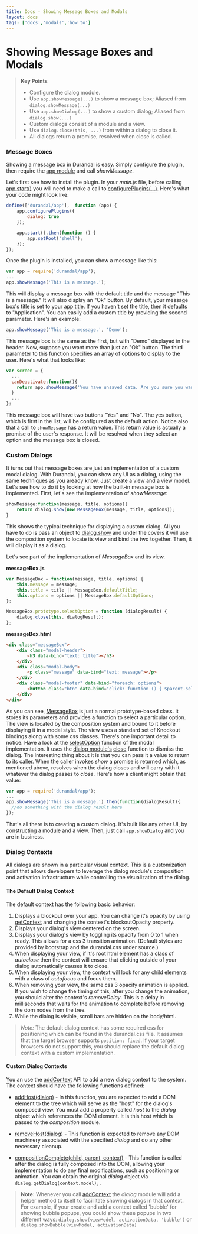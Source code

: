 ```yaml
---
title: Docs - Showing Message Boxes and Modals
layout: docs
tags: ['docs','modals','how to']
---
```

# Showing Message Boxes and Modals
#### 

<blockquote>
  <strong>Key Points</strong>
  <ul>
    <li>Configure the dialog module.</li>
    <li>
      Use <code>app.showMessage(...)</code> to show a message box; Aliased from <code>dialog.showMessage(...)</code>
    </li>
    <li>
      Use <code>app.showDialog(...)</code> to show a custom dialog; Aliased from <code>dialog.show(...)</code>
    </li>
    <li>
      Custom dialogs consist of a module and a view.
    </li>
    <li>
      Use <code>dialog.close(this, ...)</code> from within a dialog to close it.
    </li>
    <li>
      All dialogs return a promise, resolved when close is called.
    </li>
  </ul>
</blockquote>

### Message Boxes

Showing a message box in Durandal is easy. Simply configure the plugin, then require the [app module](/documentation/api#module/app) and call _showMessage_. 

Let's first see how to install the plugin. In your _main.js_ file, before calling [app.start()](/documentation/api#module/app/method/start) you will need to make a call to [configurePlugins(...)](/documentation/api#module/app/method/configurePlugins). Here's what your code might look like:

```javascript
define(['durandal/app'],  function (app) {
    app.configurePlugins({
        dialog: true
    });

    app.start().then(function () {
        app.setRoot('shell');
    });
});
```

Once the plugin is installed, you can show a message like this:

```javascript
var app = require('durandal/app');
...
app.showMessage('This is a message.');
```

This will display a message box with the default title and the message "This is a message." It will also display an "Ok" button.
By default, your message box's title is set to your [app.title](/documentation/api#module/app/property/title). If you haven't set the title, then it defaults to "Application".
You can easily add a custom title by providing the second parameter. Here's an example:

```javascript
app.showMessage('This is a message.', 'Demo');
```

This message box is the same as the first, but with "Demo" displayed in the header. Now, suppose you want more than just an "Ok" button. 
The third parameter to this function specifies an array of options to display to the user. Here's what that looks like:

```javascript
var screen = {
  ...
  canDeactivate:function(){
    return app.showMessage('You have unsaved data. Are you sure you want to close?', 'Unsaved Data', ['Yes', 'No']);
  }
  ...
};
```

This message box will have two buttons "Yes" and "No". The yes button, which is first in the list, will be configured as the default action.
Notice also that a call to `showMessage` has a return value. This return value is actually a promise of the user's response. 
It will be resolved when they select an option and the message box is closed.

### Custom Dialogs

It turns out that message boxes are just an implementation of a custom modal dialog.
With Durandal, you can show any UI as a dialog, using the same techniques as you aready know. Just create a view and a view model.
Let's see how to do it by looking at how the built-in message box is implemented. 
First, let's see the implementation of _showMessage_:

```javascript
showMessage:function(message, title, options){
    return dialog.show(new MessageBox(message, title, options));
}
```

This shows the typical technique for displaying a custom dialog. All you have to do is pass an object to [dialog.show](/documentation/api#module/dialog/method/show) and under the covers it will use the composition system to locate its view and bind the two together. Then, it will display it as a dialog.

Let's see part of the implementation of _MessageBox_ and its view.

**messageBox.js**
```javascript
var MessageBox = function(message, title, options) {
    this.message = message;
    this.title = title || MessageBox.defaultTitle;
    this.options = options || MessageBox.defaultOptions;
};

MessageBox.prototype.selectOption = function (dialogResult) {
    dialog.close(this, dialogResult);
};
```
**messageBox.html**
```html
<div class="messageBox">
    <div class="modal-header">
        <h3 data-bind="text: title"></h3>
    </div>
    <div class="modal-body">
        <p class="message" data-bind="text: message"></p>
    </div>
    <div class="modal-footer" data-bind="foreach: options">
        <button class="btn" data-bind="click: function () { $parent.selectOption($data); }, text: $data, css: { 'btn-primary': $index() == 0, autofocus: $index() == 0 }"></button>
    </div>
</div>
```

As you can see, [MessageBox](/documentation/api#module/dialog/class/MessageBox) is just a normal prototype-based class. It stores its parameters and provides a function to select a particular option.
The view is located by the composition system and bound to it before displaying it in a modal style. The view uses a standard set of Knockout bindings along with some css classes.
There's one important detail to notice. Have a look at the [selectOption](/documentation/api#class/MessageBox/method/selectOption) function of the modal implementation.
It uses the [dialog module's](/documentation/api#module/dialog) [close](/documentation/api#module/dialog/method/close) function to dismiss the dialog. The interesting thing about it is that you can pass it a value to return to its caller.
When the caller invokes _show_ a promise is returned which, as mentioned above, resolves when the dialog closes and will carry with it whatever the dialog passes to _close_.
Here's how a client might obtain that value:

```javascript
var app = require('durandal/app');
...
app.showMessage('This is a message.').then(function(dialogResult){
  //do something with the dialog result here
});
```

That's all there is to creating a custom dialog. It's built like any other UI, by constructing a module and a view. Then, just call `app.showDialog` and you are in business.

### Dialog Contexts

All dialogs are shown in a particular visual context. This is a customization point that allows developers to leverage the dialog module's composition and activation infrastructure while controlling the visualization of the dialog.

#### The Default Dialog Context

The default context has the following basic behavior:

1. Displays a blockout over your app. You can change it's opacity by using [getContext](/documentation/api#module/dialog/method/getContext) and changing the context's blockoutOpacity property.
2. Displays your dialog's view centered on the screen.
3. Displays your dialog's view by toggling its opacity from 0 to 1 when ready. This allows for a css 3 transition animation. (Default styles are provided by bootstrap and the durandal.css under source.)
4. When displaying your view, if it's root html element has a class of _autoclose_ then the context will ensure that clicking outside of your dialog automatically causes it to close.
5. When displaying your view, the context will look for any child elements with a class of _autofocus_ and focus them.
6. When removing your view, the same css 3 opacity animation is applied. If you wish to change the timing of this, after you change the animation, you should alter the context's _removeDelay_. This is a delay in milliseconds that waits for the animation to complete before removing the dom nodes from the tree.
7. While the dialog is visible, scroll bars are hidden on the body/html.

>*Note:* The default dialog context has some required css for positioning which can be found in the durandal.css file. It assumes that the target browser supports `position: fixed`. If your target browsers do not support this, you should replace the default dialog context with a custom implementation.

#### Custom Dialog Contexts

You an use the [addContext](/documentation/api#module/dialog/method/addContext) API to add a new dialog context to the system. The context should have the following functions defined:

* [addHost(dialog)](/documentation/api#class/DialogContext/method/addHost) - In this function, you are expected to add a DOM element to the tree which will serve as the "host" for the dialog's composed view. You must add a property called _host_ to the _dialog_ object which references the DOM element. It is this host which is passed to the _composition_ module.

* [removeHost(dialog)](/documentation/api#class/DialogContext/method/removeHost) - This function is expected to remove any DOM machinery associated with the specified _dialog_ and do any other necessary cleanup.

* [compositionComplete(child, parent, context)](/documentation/api#class/DialogContext/method/compositionComplete) - This function is called after the dialog is fully composed into the DOM, allowing your implementation to do any final modifications, such as positioning or animation. You can obtain the original _dialog_ object via `dialog.getDialog(context.model);`.

> **Note:** Whenever you call [addContext](/documentation/api#module/dialog/method/addContext) the _dialog_ module will add a helper method to itself to facillitate showing dialogs in that context. For example, if your create and add a context called 'bubble' for showing bubble popups, you could show these popups in two different ways: `dialog.show(viewModel, activationData, 'bubble')` or `dialog.showBubble(viewModel, activationData)`